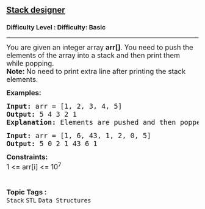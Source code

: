 <h2><a href="https://www.geeksforgeeks.org/problems/stack-designer/1?page=1&category=Stack&sortBy=difficulty">Stack designer</a></h2><h3>Difficulty Level : Difficulty: Basic</h3><hr><div class="problems_problem_content__Xm_eO"><p><span style="font-size: 18px;">You are given an integer array <strong>arr[]</strong>. You need to push the elements of the array into a stack and then print them while popping.<br><strong>Note:&nbsp;</strong>No need to print extra line after printing the stack elements.<br></span></p>
<p><strong><span style="font-size: 18px;">Examples:</span></strong><span style="font-size: 18px;"><strong> </strong></span></p>
<pre><span style="font-size: 18px;"><strong>Input: </strong>arr = [1, 2, 3, 4, 5]
<strong>Output: </strong>5 4 3 2 1<br><strong>Explanation: </strong>Elements are pushed and then popped from the top of the stack in the order 5, 4, 3, 2, 1.<br></span></pre>
<pre><span style="font-size: 18px;"><strong>Input:</strong> </span><span style="font-size: 18px;">arr = [1, 6, 43, 1, 2, 0, 5]</span>
<span style="font-size: 18px;"><strong>Output:</strong> </span><span style="font-size: 18px;">5 0 2 1 43 6 1</span></pre>
<p><strong><span style="font-size: 18px;">Constraints:</span></strong><br><span style="font-size: 18px;">1 &lt;= arr[i] &lt;= 10<sup>7</sup></span></p></div><br><p><span style=font-size:18px><strong>Topic Tags : </strong><br><code>Stack</code>&nbsp;<code>STL</code>&nbsp;<code>Data Structures</code>&nbsp;